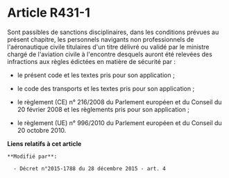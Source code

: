 # Article R431-1

Sont passibles de sanctions disciplinaires, dans les conditions prévues au présent chapitre, les personnels navigants non
professionnels de l'aéronautique civile titulaires d'un titre délivré ou validé par le ministre chargé de l'aviation civile à
l'encontre desquels auront été relevées des infractions aux règles édictées en matière de sécurité par : 

- le présent code et les textes pris pour son application ; 

- le code des transports et les textes pris pour son application ; 

- le règlement (CE) n° 216/2008 du Parlement européen et du Conseil du 20 février 2008 et les règlements pris pour son
application ; 

- le règlement (UE) n° 996/2010 du Parlement européen et du Conseil du 20 octobre 2010.

**Liens relatifs à cet article**

	**Modifié par**:

	  - Décret n°2015-1788 du 28 décembre 2015 - art. 4
